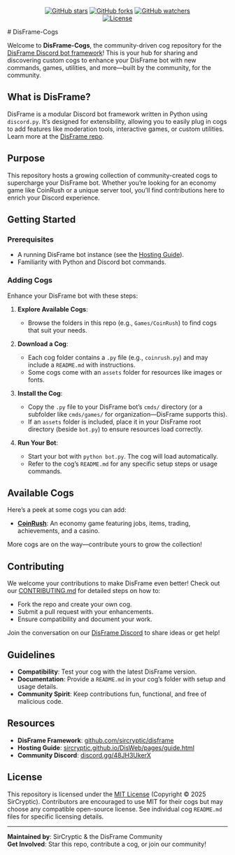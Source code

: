 <p align="center">
  <a href="https://github.com/sircryptic/disframe-cogs/stargazers"><img src="https://img.shields.io/github/stars/sircryptic/disframe-cogs.svg" alt="GitHub stars"></a>
  <a href="https://github.com/sircryptic/disframe-cogs/network"><img src="https://img.shields.io/github/forks/sircryptic/disframe-cogs.svg" alt="GitHub forks"></a>
  <a href="https://github.com/sircryptic/disframe-cogs/watchers"><img src="https://img.shields.io/github/watchers/sircryptic/disframe-cogs.svg" alt="GitHub watchers"></a>
        <br>
    <a href="https://github.com/SirCryptic/disframe-cogs/blob/main/LICENSE"><img src="https://img.shields.io/badge/license-MIT-green.svg" alt="License"></a>
</p>
# DisFrame-Cogs

Welcome to **DisFrame-Cogs**, the community-driven cog repository for the [DisFrame Discord bot framework](https://github.com/sircryptic/disframe)! This is your hub for sharing and discovering custom cogs to enhance your DisFrame bot with new commands, games, utilities, and more—built by the community, for the community.

## What is DisFrame?

DisFrame is a modular Discord bot framework written in Python using `discord.py`. It’s designed for extensibility, allowing you to easily plug in cogs to add features like moderation tools, interactive games, or custom utilities. Learn more at the [DisFrame repo](https://github.com/sircryptic/disframe).

## Purpose

This repository hosts a growing collection of community-created cogs to supercharge your DisFrame bot. Whether you’re looking for an economy game like CoinRush or a unique server tool, you’ll find contributions here to enrich your Discord experience.

## Getting Started

### Prerequisites
- A running DisFrame bot instance (see the [Hosting Guide](https://sircryptic.github.io/DisWeb/pages/guide.html)).
- Familiarity with Python and Discord bot commands.

### Adding Cogs
Enhance your DisFrame bot with these steps:

1. **Explore Available Cogs**:
   - Browse the folders in this repo (e.g., `Games/CoinRush`) to find cogs that suit your needs.

2. **Download a Cog**:
   - Each cog folder contains a `.py` file (e.g., `coinrush.py`) and may include a `README.md` with instructions.
   - Some cogs come with an `assets` folder for resources like images or fonts.

3. **Install the Cog**:
   - Copy the `.py` file to your DisFrame bot’s `cmds/` directory (or a subfolder like `cmds/games/` for organization—DisFrame supports this).
   - If an `assets` folder is included, place it in your DisFrame root directory (beside `bot.py`) to ensure resources load correctly.

4. **Run Your Bot**:
   - Start your bot with `python bot.py`. The cog will load automatically.
   - Refer to the cog’s `README.md` for any specific setup steps or usage commands.

## Available Cogs

Here’s a peek at some cogs you can add:
- **[CoinRush](/Games/CoinRush#readme)**: An economy game featuring jobs, items, trading, achievements, and a casino.

More cogs are on the way—contribute yours to grow the collection!

## Contributing

We welcome your contributions to make DisFrame even better! Check out our [CONTRIBUTING.md](CONTRIBUTING.md) for detailed steps on how to:
- Fork the repo and create your own cog.
- Submit a pull request with your enhancements.
- Ensure compatibility and document your work.

Join the conversation on our [DisFrame Discord](https://discord.gg/48JH3UkerX) to share ideas or get help!

## Guidelines

- **Compatibility**: Test your cog with the latest DisFrame version.
- **Documentation**: Provide a `README.md` in your cog’s folder with setup and usage details.
- **Community Spirit**: Keep contributions fun, functional, and free of malicious code.

## Resources

- **DisFrame Framework**: [github.com/sircryptic/disframe](https://github.com/sircryptic/disframe)
- **Hosting Guide**: [sircryptic.github.io/DisWeb/pages/guide.html](https://sircryptic.github.io/DisWeb/pages/guide.html)
- **Community Discord**: [discord.gg/48JH3UkerX](https://discord.gg/48JH3UkerX)

## License

This repository is licensed under the [MIT License](LICENSE) (Copyright © 2025 SirCryptic). Contributors are encouraged to use MIT for their cogs but may choose any compatible open-source license. See individual cog `README.md` files for specific licensing details.

---

**Maintained by**: SirCryptic & the DisFrame Community  
**Get Involved**: Star this repo, contribute a cog, or join our community!
